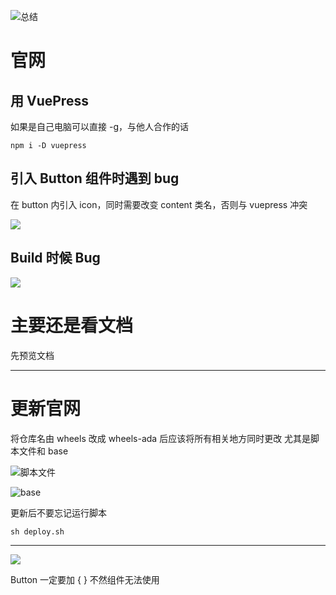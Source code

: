 ![总结](https://upload-images.jianshu.io/upload_images/7094266-f7d42c5980fce3fa.png?imageMogr2/auto-orient/strip%7CimageView2/2/w/1240)

# 官网

## 用 VuePress

如果是自己电脑可以直接 -g，与他人合作的话

```
npm i -D vuepress
```

## 引入 Button 组件时遇到 bug

在 button 内引入 icon，同时需要改变 content 类名，否则与 vuepress 冲突

![](https://upload-images.jianshu.io/upload_images/7094266-9baac0c41d7485c7.png?imageMogr2/auto-orient/strip%7CimageView2/2/w/1240)

## Build 时候 Bug

![](https://upload-images.jianshu.io/upload_images/7094266-1d0a18d8ec9c8a97.png?imageMogr2/auto-orient/strip%7CimageView2/2/w/1240)

# 主要还是看文档

先预览文档

---

# 更新官网

将仓库名由 wheels 改成 wheels-ada 后应该将所有相关地方同时更改
尤其是脚本文件和 base

![脚本文件](https://upload-images.jianshu.io/upload_images/7094266-4c63f5404b448e1b.png?imageMogr2/auto-orient/strip%7CimageView2/2/w/1240)

![base](https://upload-images.jianshu.io/upload_images/7094266-e673791669d7a64d.png?imageMogr2/auto-orient/strip%7CimageView2/2/w/1240)

更新后不要忘记运行脚本

```
sh deploy.sh
```

---

![](https://upload-images.jianshu.io/upload_images/7094266-07aaf7f3fa6fbad8.png?imageMogr2/auto-orient/strip%7CimageView2/2/w/1240)

Button 一定要加 { } 不然组件无法使用

